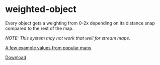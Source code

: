 # weighted-object
Every object gets a weighting from 0-2x depending on its distance snap compared to the rest of the map.

*NOTE: This system may not work that well for stream maps.*

[A few example values from popular maps](https://pastebin.com/iMhpiKTV)

[Download](https://github.com/MBmasher/weighted-object/releases/tag/1.0.0)
